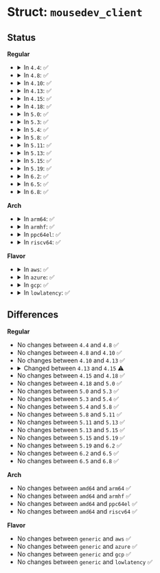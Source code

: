 # Struct: <code>mousedev_client</code>

## Status
<b>Regular</b>
<ul>
<li>
<details>
<summary>In <code>4.4</code>: ✅</summary>

```c
struct mousedev_client {
    struct fasync_struct *fasync;
    struct mousedev *mousedev;
    struct list_head node;
    struct mousedev_motion packets[16];
    unsigned int head;
    unsigned int tail;
    spinlock_t packet_lock;
    int pos_x;
    int pos_y;
    signed char ps2[6];
    unsigned char ready;
    unsigned char buffer;
    unsigned char bufsiz;
    unsigned char imexseq;
    unsigned char impsseq;
    enum mousedev_emul mode;
    long unsigned int last_buttons;
};
```
</details>
</li>
<li>
<details>
<summary>In <code>4.8</code>: ✅</summary>

```c
struct mousedev_client {
    struct fasync_struct *fasync;
    struct mousedev *mousedev;
    struct list_head node;
    struct mousedev_motion packets[16];
    unsigned int head;
    unsigned int tail;
    spinlock_t packet_lock;
    int pos_x;
    int pos_y;
    signed char ps2[6];
    unsigned char ready;
    unsigned char buffer;
    unsigned char bufsiz;
    unsigned char imexseq;
    unsigned char impsseq;
    enum mousedev_emul mode;
    long unsigned int last_buttons;
};
```
</details>
</li>
<li>
<details>
<summary>In <code>4.10</code>: ✅</summary>

```c
struct mousedev_client {
    struct fasync_struct *fasync;
    struct mousedev *mousedev;
    struct list_head node;
    struct mousedev_motion packets[16];
    unsigned int head;
    unsigned int tail;
    spinlock_t packet_lock;
    int pos_x;
    int pos_y;
    signed char ps2[6];
    unsigned char ready;
    unsigned char buffer;
    unsigned char bufsiz;
    unsigned char imexseq;
    unsigned char impsseq;
    enum mousedev_emul mode;
    long unsigned int last_buttons;
};
```
</details>
</li>
<li>
<details>
<summary>In <code>4.13</code>: ✅</summary>

```c
struct mousedev_client {
    struct fasync_struct *fasync;
    struct mousedev *mousedev;
    struct list_head node;
    struct mousedev_motion packets[16];
    unsigned int head;
    unsigned int tail;
    spinlock_t packet_lock;
    int pos_x;
    int pos_y;
    signed char ps2[6];
    unsigned char ready;
    unsigned char buffer;
    unsigned char bufsiz;
    unsigned char imexseq;
    unsigned char impsseq;
    enum mousedev_emul mode;
    long unsigned int last_buttons;
};
```
</details>
</li>
<li>
<details>
<summary>In <code>4.15</code>: ✅</summary>

```c
struct mousedev_client {
    struct fasync_struct *fasync;
    struct mousedev *mousedev;
    struct list_head node;
    struct mousedev_motion packets[16];
    unsigned int head;
    unsigned int tail;
    spinlock_t packet_lock;
    int pos_x;
    int pos_y;
    u8 ps2[6];
    unsigned char ready;
    unsigned char buffer;
    unsigned char bufsiz;
    unsigned char imexseq;
    unsigned char impsseq;
    enum mousedev_emul mode;
    long unsigned int last_buttons;
};
```
</details>
</li>
<li>
<details>
<summary>In <code>4.18</code>: ✅</summary>

```c
struct mousedev_client {
    struct fasync_struct *fasync;
    struct mousedev *mousedev;
    struct list_head node;
    struct mousedev_motion packets[16];
    unsigned int head;
    unsigned int tail;
    spinlock_t packet_lock;
    int pos_x;
    int pos_y;
    u8 ps2[6];
    unsigned char ready;
    unsigned char buffer;
    unsigned char bufsiz;
    unsigned char imexseq;
    unsigned char impsseq;
    enum mousedev_emul mode;
    long unsigned int last_buttons;
};
```
</details>
</li>
<li>
<details>
<summary>In <code>5.0</code>: ✅</summary>

```c
struct mousedev_client {
    struct fasync_struct *fasync;
    struct mousedev *mousedev;
    struct list_head node;
    struct mousedev_motion packets[16];
    unsigned int head;
    unsigned int tail;
    spinlock_t packet_lock;
    int pos_x;
    int pos_y;
    u8 ps2[6];
    unsigned char ready;
    unsigned char buffer;
    unsigned char bufsiz;
    unsigned char imexseq;
    unsigned char impsseq;
    enum mousedev_emul mode;
    long unsigned int last_buttons;
};
```
</details>
</li>
<li>
<details>
<summary>In <code>5.3</code>: ✅</summary>

```c
struct mousedev_client {
    struct fasync_struct *fasync;
    struct mousedev *mousedev;
    struct list_head node;
    struct mousedev_motion packets[16];
    unsigned int head;
    unsigned int tail;
    spinlock_t packet_lock;
    int pos_x;
    int pos_y;
    u8 ps2[6];
    unsigned char ready;
    unsigned char buffer;
    unsigned char bufsiz;
    unsigned char imexseq;
    unsigned char impsseq;
    enum mousedev_emul mode;
    long unsigned int last_buttons;
};
```
</details>
</li>
<li>
<details>
<summary>In <code>5.4</code>: ✅</summary>

```c
struct mousedev_client {
    struct fasync_struct *fasync;
    struct mousedev *mousedev;
    struct list_head node;
    struct mousedev_motion packets[16];
    unsigned int head;
    unsigned int tail;
    spinlock_t packet_lock;
    int pos_x;
    int pos_y;
    u8 ps2[6];
    unsigned char ready;
    unsigned char buffer;
    unsigned char bufsiz;
    unsigned char imexseq;
    unsigned char impsseq;
    enum mousedev_emul mode;
    long unsigned int last_buttons;
};
```
</details>
</li>
<li>
<details>
<summary>In <code>5.8</code>: ✅</summary>

```c
struct mousedev_client {
    struct fasync_struct *fasync;
    struct mousedev *mousedev;
    struct list_head node;
    struct mousedev_motion packets[16];
    unsigned int head;
    unsigned int tail;
    spinlock_t packet_lock;
    int pos_x;
    int pos_y;
    u8 ps2[6];
    unsigned char ready;
    unsigned char buffer;
    unsigned char bufsiz;
    unsigned char imexseq;
    unsigned char impsseq;
    enum mousedev_emul mode;
    long unsigned int last_buttons;
};
```
</details>
</li>
<li>
<details>
<summary>In <code>5.11</code>: ✅</summary>

```c
struct mousedev_client {
    struct fasync_struct *fasync;
    struct mousedev *mousedev;
    struct list_head node;
    struct mousedev_motion packets[16];
    unsigned int head;
    unsigned int tail;
    spinlock_t packet_lock;
    int pos_x;
    int pos_y;
    u8 ps2[6];
    unsigned char ready;
    unsigned char buffer;
    unsigned char bufsiz;
    unsigned char imexseq;
    unsigned char impsseq;
    enum mousedev_emul mode;
    long unsigned int last_buttons;
};
```
</details>
</li>
<li>
<details>
<summary>In <code>5.13</code>: ✅</summary>

```c
struct mousedev_client {
    struct fasync_struct *fasync;
    struct mousedev *mousedev;
    struct list_head node;
    struct mousedev_motion packets[16];
    unsigned int head;
    unsigned int tail;
    spinlock_t packet_lock;
    int pos_x;
    int pos_y;
    u8 ps2[6];
    unsigned char ready;
    unsigned char buffer;
    unsigned char bufsiz;
    unsigned char imexseq;
    unsigned char impsseq;
    enum mousedev_emul mode;
    long unsigned int last_buttons;
};
```
</details>
</li>
<li>
<details>
<summary>In <code>5.15</code>: ✅</summary>

```c
struct mousedev_client {
    struct fasync_struct *fasync;
    struct mousedev *mousedev;
    struct list_head node;
    struct mousedev_motion packets[16];
    unsigned int head;
    unsigned int tail;
    spinlock_t packet_lock;
    int pos_x;
    int pos_y;
    u8 ps2[6];
    unsigned char ready;
    unsigned char buffer;
    unsigned char bufsiz;
    unsigned char imexseq;
    unsigned char impsseq;
    enum mousedev_emul mode;
    long unsigned int last_buttons;
};
```
</details>
</li>
<li>
<details>
<summary>In <code>5.19</code>: ✅</summary>

```c
struct mousedev_client {
    struct fasync_struct *fasync;
    struct mousedev *mousedev;
    struct list_head node;
    struct mousedev_motion packets[16];
    unsigned int head;
    unsigned int tail;
    spinlock_t packet_lock;
    int pos_x;
    int pos_y;
    u8 ps2[6];
    unsigned char ready;
    unsigned char buffer;
    unsigned char bufsiz;
    unsigned char imexseq;
    unsigned char impsseq;
    enum mousedev_emul mode;
    long unsigned int last_buttons;
};
```
</details>
</li>
<li>
<details>
<summary>In <code>6.2</code>: ✅</summary>

```c
struct mousedev_client {
    struct fasync_struct *fasync;
    struct mousedev *mousedev;
    struct list_head node;
    struct mousedev_motion packets[16];
    unsigned int head;
    unsigned int tail;
    spinlock_t packet_lock;
    int pos_x;
    int pos_y;
    u8 ps2[6];
    unsigned char ready;
    unsigned char buffer;
    unsigned char bufsiz;
    unsigned char imexseq;
    unsigned char impsseq;
    enum mousedev_emul mode;
    long unsigned int last_buttons;
};
```
</details>
</li>
<li>
<details>
<summary>In <code>6.5</code>: ✅</summary>

```c
struct mousedev_client {
    struct fasync_struct *fasync;
    struct mousedev *mousedev;
    struct list_head node;
    struct mousedev_motion packets[16];
    unsigned int head;
    unsigned int tail;
    spinlock_t packet_lock;
    int pos_x;
    int pos_y;
    u8 ps2[6];
    unsigned char ready;
    unsigned char buffer;
    unsigned char bufsiz;
    unsigned char imexseq;
    unsigned char impsseq;
    enum mousedev_emul mode;
    long unsigned int last_buttons;
};
```
</details>
</li>
<li>
<details>
<summary>In <code>6.8</code>: ✅</summary>

```c
struct mousedev_client {
    struct fasync_struct *fasync;
    struct mousedev *mousedev;
    struct list_head node;
    struct mousedev_motion packets[16];
    unsigned int head;
    unsigned int tail;
    spinlock_t packet_lock;
    int pos_x;
    int pos_y;
    u8 ps2[6];
    unsigned char ready;
    unsigned char buffer;
    unsigned char bufsiz;
    unsigned char imexseq;
    unsigned char impsseq;
    enum mousedev_emul mode;
    long unsigned int last_buttons;
};
```
</details>
</li>
</ul>
<b>Arch</b>
<ul>
<li>
<details>
<summary>In <code>arm64</code>: ✅</summary>

```c
struct mousedev_client {
    struct fasync_struct *fasync;
    struct mousedev *mousedev;
    struct list_head node;
    struct mousedev_motion packets[16];
    unsigned int head;
    unsigned int tail;
    spinlock_t packet_lock;
    int pos_x;
    int pos_y;
    u8 ps2[6];
    unsigned char ready;
    unsigned char buffer;
    unsigned char bufsiz;
    unsigned char imexseq;
    unsigned char impsseq;
    enum mousedev_emul mode;
    long unsigned int last_buttons;
};
```
</details>
</li>
<li>
<details>
<summary>In <code>armhf</code>: ✅</summary>

```c
struct mousedev_client {
    struct fasync_struct *fasync;
    struct mousedev *mousedev;
    struct list_head node;
    struct mousedev_motion packets[16];
    unsigned int head;
    unsigned int tail;
    spinlock_t packet_lock;
    int pos_x;
    int pos_y;
    u8 ps2[6];
    unsigned char ready;
    unsigned char buffer;
    unsigned char bufsiz;
    unsigned char imexseq;
    unsigned char impsseq;
    enum mousedev_emul mode;
    long unsigned int last_buttons;
};
```
</details>
</li>
<li>
<details>
<summary>In <code>ppc64el</code>: ✅</summary>

```c
struct mousedev_client {
    struct fasync_struct *fasync;
    struct mousedev *mousedev;
    struct list_head node;
    struct mousedev_motion packets[16];
    unsigned int head;
    unsigned int tail;
    spinlock_t packet_lock;
    int pos_x;
    int pos_y;
    u8 ps2[6];
    unsigned char ready;
    unsigned char buffer;
    unsigned char bufsiz;
    unsigned char imexseq;
    unsigned char impsseq;
    enum mousedev_emul mode;
    long unsigned int last_buttons;
};
```
</details>
</li>
<li>
<details>
<summary>In <code>riscv64</code>: ✅</summary>

```c
struct mousedev_client {
    struct fasync_struct *fasync;
    struct mousedev *mousedev;
    struct list_head node;
    struct mousedev_motion packets[16];
    unsigned int head;
    unsigned int tail;
    spinlock_t packet_lock;
    int pos_x;
    int pos_y;
    u8 ps2[6];
    unsigned char ready;
    unsigned char buffer;
    unsigned char bufsiz;
    unsigned char imexseq;
    unsigned char impsseq;
    enum mousedev_emul mode;
    long unsigned int last_buttons;
};
```
</details>
</li>
</ul>
<b>Flavor</b>
<ul>
<li>
<details>
<summary>In <code>aws</code>: ✅</summary>

```c
struct mousedev_client {
    struct fasync_struct *fasync;
    struct mousedev *mousedev;
    struct list_head node;
    struct mousedev_motion packets[16];
    unsigned int head;
    unsigned int tail;
    spinlock_t packet_lock;
    int pos_x;
    int pos_y;
    u8 ps2[6];
    unsigned char ready;
    unsigned char buffer;
    unsigned char bufsiz;
    unsigned char imexseq;
    unsigned char impsseq;
    enum mousedev_emul mode;
    long unsigned int last_buttons;
};
```
</details>
</li>
<li>
<details>
<summary>In <code>azure</code>: ✅</summary>

```c
struct mousedev_client {
    struct fasync_struct *fasync;
    struct mousedev *mousedev;
    struct list_head node;
    struct mousedev_motion packets[16];
    unsigned int head;
    unsigned int tail;
    spinlock_t packet_lock;
    int pos_x;
    int pos_y;
    u8 ps2[6];
    unsigned char ready;
    unsigned char buffer;
    unsigned char bufsiz;
    unsigned char imexseq;
    unsigned char impsseq;
    enum mousedev_emul mode;
    long unsigned int last_buttons;
};
```
</details>
</li>
<li>
<details>
<summary>In <code>gcp</code>: ✅</summary>

```c
struct mousedev_client {
    struct fasync_struct *fasync;
    struct mousedev *mousedev;
    struct list_head node;
    struct mousedev_motion packets[16];
    unsigned int head;
    unsigned int tail;
    spinlock_t packet_lock;
    int pos_x;
    int pos_y;
    u8 ps2[6];
    unsigned char ready;
    unsigned char buffer;
    unsigned char bufsiz;
    unsigned char imexseq;
    unsigned char impsseq;
    enum mousedev_emul mode;
    long unsigned int last_buttons;
};
```
</details>
</li>
<li>
<details>
<summary>In <code>lowlatency</code>: ✅</summary>

```c
struct mousedev_client {
    struct fasync_struct *fasync;
    struct mousedev *mousedev;
    struct list_head node;
    struct mousedev_motion packets[16];
    unsigned int head;
    unsigned int tail;
    spinlock_t packet_lock;
    int pos_x;
    int pos_y;
    u8 ps2[6];
    unsigned char ready;
    unsigned char buffer;
    unsigned char bufsiz;
    unsigned char imexseq;
    unsigned char impsseq;
    enum mousedev_emul mode;
    long unsigned int last_buttons;
};
```
</details>
</li>
</ul>

## Differences
<b>Regular</b>
<ul>
<li>
No changes between <code>4.4</code> and <code>4.8</code> ✅
</li>
<li>
No changes between <code>4.8</code> and <code>4.10</code> ✅
</li>
<li>
No changes between <code>4.10</code> and <code>4.13</code> ✅
</li>
<li>
<details>
<summary>Changed between <code>4.13</code> and <code>4.15</code> ⚠️</summary>
<ul>
<li>
<b>Field type changed. </b>
<code>signed char ps2[6]</code> ➡️ <code>u8 ps2[6]</code>
</li>
</ul>
</details>
</li>
<li>
No changes between <code>4.15</code> and <code>4.18</code> ✅
</li>
<li>
No changes between <code>4.18</code> and <code>5.0</code> ✅
</li>
<li>
No changes between <code>5.0</code> and <code>5.3</code> ✅
</li>
<li>
No changes between <code>5.3</code> and <code>5.4</code> ✅
</li>
<li>
No changes between <code>5.4</code> and <code>5.8</code> ✅
</li>
<li>
No changes between <code>5.8</code> and <code>5.11</code> ✅
</li>
<li>
No changes between <code>5.11</code> and <code>5.13</code> ✅
</li>
<li>
No changes between <code>5.13</code> and <code>5.15</code> ✅
</li>
<li>
No changes between <code>5.15</code> and <code>5.19</code> ✅
</li>
<li>
No changes between <code>5.19</code> and <code>6.2</code> ✅
</li>
<li>
No changes between <code>6.2</code> and <code>6.5</code> ✅
</li>
<li>
No changes between <code>6.5</code> and <code>6.8</code> ✅
</li>
</ul>
<b>Arch</b>
<ul>
<li>
No changes between <code>amd64</code> and <code>arm64</code> ✅
</li>
<li>
No changes between <code>amd64</code> and <code>armhf</code> ✅
</li>
<li>
No changes between <code>amd64</code> and <code>ppc64el</code> ✅
</li>
<li>
No changes between <code>amd64</code> and <code>riscv64</code> ✅
</li>
</ul>
<b>Flavor</b>
<ul>
<li>
No changes between <code>generic</code> and <code>aws</code> ✅
</li>
<li>
No changes between <code>generic</code> and <code>azure</code> ✅
</li>
<li>
No changes between <code>generic</code> and <code>gcp</code> ✅
</li>
<li>
No changes between <code>generic</code> and <code>lowlatency</code> ✅
</li>
</ul>
